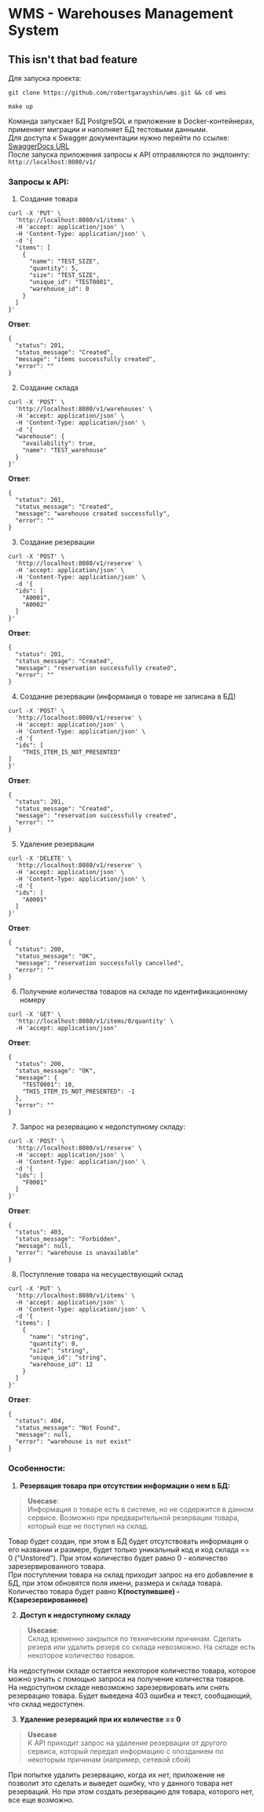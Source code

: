 # WMS - Warehouses Management System
## This isn't that bad feature
Для запуска проекта:  
```
git clone https://github.com/robertgarayshin/wms.git && cd wms
```
```
make up
```
Команда запускает БД PostgreSQL и приложение в Docker-контейнерах, применяет миграции и наполняет БД тестовыми данными.  
Для доступа к Swagger документации нужно перейти по ссылке:  
[SwaggerDocs URL](http://localhost:8080/swagger/index.html)  
После запуска приложения запросы к API отправляются по эндпоинту:
`http://localhost:8080/v1/`

### Запросы к API:  
1. Создание товара
```
curl -X 'PUT' \
  'http://localhost:8080/v1/items' \
  -H 'accept: application/json' \
  -H 'Content-Type: application/json' \
  -d '{
  "items": [
    {
      "name": "TEST_SIZE",
      "quantity": 5,
      "size": "TEST_SIZE",
      "unique_id": "TEST0001",
      "warehouse_id": 0
    }
  ]
}'
```
**Ответ**: 
```
{
  "status": 201,
  "status_message": "Created",
  "message": "items successfully created",
  "error": ""
}
```  
2. Создание склада
```
curl -X 'POST' \
  'http://localhost:8080/v1/warehouses' \
  -H 'accept: application/json' \
  -H 'Content-Type: application/json' \
  -d '{
  "warehouse": {
    "availability": true,
    "name": "TEST_warehouse"
  }
}'
```  
**Ответ**:
```
{
  "status": 201,
  "status_message": "Created",
  "message": "warehouse created successfully",
  "error": ""
}
```  
3. Создание резервации
```
curl -X 'POST' \
  'http://localhost:8080/v1/reserve' \
  -H 'accept: application/json' \
  -H 'Content-Type: application/json' \
  -d '{
  "ids": [
    "A0001",
    "A0002"
  ]
}'
```  
**Ответ**:
```
{
  "status": 201,
  "status_message": "Created",
  "message": "reservation successfully created",
  "error": ""
}
```  
4. Создание резервации (информаиця о товаре не записана в БД)
```
curl -X 'POST' \
  'http://localhost:8080/v1/reserve' \
  -H 'accept: application/json' \
  -H 'Content-Type: application/json' \
  -d '{
  "ids": [
    "THIS_ITEM_IS_NOT_PRESENTED"  
]
}'
```
**Ответ**:
```
{
  "status": 201,
  "status_message": "Created",
  "message": "reservation successfully created",
  "error": ""
}
```  
5. Удаление резервации
```
curl -X 'DELETE' \
  'http://localhost:8080/v1/reserve' \
  -H 'accept: application/json' \
  -H 'Content-Type: application/json' \
  -d '{
  "ids": [
    "A0001"
  ]
}'
```  
**Ответ**:
```
{
  "status": 200,
  "status_message": "OK",
  "message": "reservation successfully cancelled",
  "error": ""
}
```  
6. Получение количества товаров на складе по идентификационному номеру
```
curl -X 'GET' \
  'http://localhost:8080/v1/items/0/quantity' \
  -H 'accept: application/json'
```
**Ответ**:
```
{
  "status": 200,
  "status_message": "OK",
  "message": {
    "TEST0001": 10,
    "THIS_ITEM_IS_NOT_PRESENTED": -1
  },
  "error": ""
}
```  
7. Запрос на резервацию к недопступному складу:
```
curl -X 'POST' \
  'http://localhost:8080/v1/reserve' \
  -H 'accept: application/json' \
  -H 'Content-Type: application/json' \
  -d '{
  "ids": [
    "F0001"
  ]
}'
```
**Ответ**:
```
{
  "status": 403,
  "status_message": "Forbidden",
  "message": null,
  "error": "warehouse is unavailable"
}
```  
8. Поступление товара на несуществующий склад
```
curl -X 'PUT' \
  'http://localhost:8080/v1/items' \
  -H 'accept: application/json' \
  -H 'Content-Type: application/json' \
  -d '{
  "items": [
    {
      "name": "string",
      "quantity": 0,
      "size": "string",
      "unique_id": "string",
      "warehouse_id": 12
    }
  ]
}'
```
**Ответ**:
```
{
  "status": 404,
  "status_message": "Not Found",
  "message": null,
  "error": "warehouse is not exist"
}
```  

### Особенности:  
1. **Резервация товара при отсутствии информации о нем в БД:**  
> **Usecase**:  
> Информация о товаре есть в системе, но не содержится в данном сервисе.
> Возможно при предварительной резервации товара, который еще не поступил на склад.  

Товар будет создан, при этом в БД будет отсутствовать информация о его названии и размере, будет только уникальный код
и код склада == 0 ("Unstored"). При этом количество будет равно 0 - количество зарезервированного товара.  
При поступлении товара на склад приходит запрос на его добавление в БД, при этом обновятся поля имени, размера и склада товара.  
Количество товара будет равно **К(поступившее) - К(зарезервированное)**    

2. **Доступ к недоступному складу**  
> **Usecase**:  
> Склад временно закрылся по техническим причинам. Сделать резерв или удалить резерв со склада невозможно.
> На складе есть некоторое количество товаров.

На недоступном складе остается некоторое количество товара, которое можно узнать с помощью запроса на получение 
количества товаров.  
На недоступном складе невозможно зарезервировать или снять резервацию товара. Будет выведена 403 ошибка и текст, 
сообщающий, что склад недоступен.    

3. **Удаление резерваций при их количестве == 0**
> **Usecase**  
> К API приходит запрос на удаление резервации от другого сервиса, который передал информацию с опозданием
> по некоторым причинам (например, сетевой сбой)

При попытке удалить резервацию, когда их нет, приложение не позволит это сделать и выведет ошибку, что у данного товара
нет резерваций. Но при этом создать резервацию для товара, которого нет, все еще возможно.
